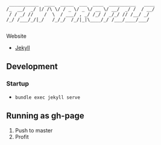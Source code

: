 ```
 ___________  ____  _____  ___  ____  __________   ____
/_  __/  _/ |/ /\ \/ / _ \/ _ \/ __ \/ __/  _/ /  / __/
 / / _/ //    /  \  / ___/ , _/ /_/ / _/_/ // /__/ _/  
/_/ /___/_/|_/   /_/_/  /_/|_|\____/_/ /___/____/___/  
                                                       

```                          
                                                            


Website

- [Jekyll](https://jekyllrb.com/)

## Development

### Startup
- `bundle exec jekyll serve`

## Running as gh-page

1. Push to master
2. Profit
